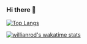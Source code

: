 ### Hi there 👋

[![Top Langs](https://github-readme-stats.vercel.app/api/top-langs/?username=epiwishh)](https://github.com/anuraghazra/github-readme-stats)

[![willianrod's wakatime stats](https://github-readme-stats.vercel.app/api/wakatime?username=epiwish)](https://github.com/anuraghazra/github-readme-stats)

